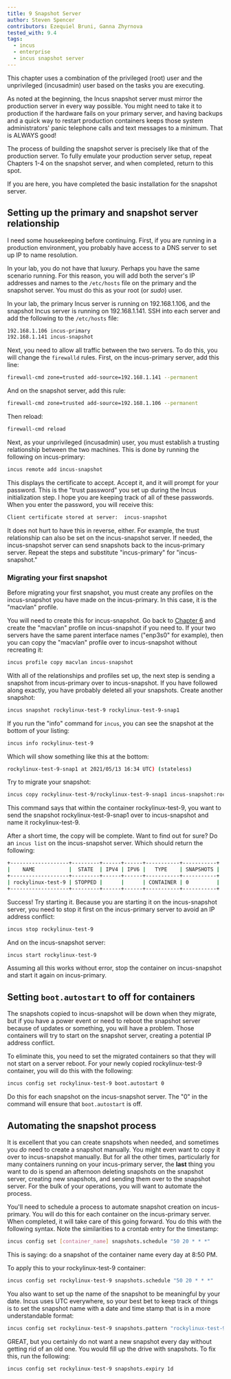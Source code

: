 ```yaml
---
title: 9 Snapshot Server
author: Steven Spencer
contributors: Ezequiel Bruni, Ganna Zhyrnova
tested_with: 9.4
tags:
  - incus 
  - enterprise
  - incus snapshot server
---
```


This chapter uses a combination of the privileged (root) user and the unprivileged (incusadmin) user based on the tasks you are executing.

As noted at the beginning, the Incus snapshot server must mirror the production server in every way possible. You might need to take it to production if the hardware fails on your primary server, and having backups and a quick way to restart production containers keeps those system administrators' panic telephone calls and text messages to a minimum. That is ALWAYS good!

The process of building the snapshot server is precisely like that of the production server. To fully emulate your production server setup, repeat Chapters 1-4 on the snapshot server, and when completed, return to this spot.

If you are here, you have completed the basic installation for the snapshot server.

## Setting up the primary and snapshot server relationship

I need some housekeeping before continuing. First, if you are running in a production environment, you probably have access to a DNS server to set up IP to name resolution.

In your lab, you do not have that luxury. Perhaps you have the same scenario running. For this reason, you will add both the server's IP addresses and names to the `/etc/hosts` file on the primary and the snapshot server. You must do this as your root (or _sudo_) user.

In your lab, the primary Incus server is running on 192.168.1.106, and the snapshot Incus server is running on 192.168.1.141. SSH into each server and add the following to the `/etc/hosts` file:

```bash
192.168.1.106 incus-primary
192.168.1.141 incus-snapshot
```

Next, you need to allow all traffic between the two servers. To do this, you will change the `firewalld` rules. First, on the incus-primary server, add this line:

```bash
firewall-cmd zone=trusted add-source=192.168.1.141 --permanent
```

And on the snapshot server, add this rule:

```bash
firewall-cmd zone=trusted add-source=192.168.1.106 --permanent
```

Then reload:

```bash
firewall-cmd reload
```

Next, as your unprivileged (incusadmin) user, you must establish a trusting relationship between the two machines. This is done by running the following on incus-primary:

```bash
incus remote add incus-snapshot
```

This displays the certificate to accept. Accept it, and it will prompt for your password. This is the "trust password" you set up during the Incus initialization step. I hope you are keeping track of all of these passwords. When you enter the password, you will receive this:

```bash
Client certificate stored at server:  incus-snapshot
```

It does not hurt to have this in reverse, either. For example, the trust relationship can also be set on the incus-snapshot server. If needed, the incus-snapshot server can send snapshots back to the incus-primary server. Repeat the steps and substitute "incus-primary" for "incus-snapshot."

### Migrating your first snapshot

Before migrating your first snapshot, you must create any profiles on the incus-snapshot you have made on the incus-primary. In this case, it is the "macvlan" profile.

You will need to create this for incus-snapshot. Go back to [Chapter 6](06-profiles.md) and create the "macvlan" profile on incus-snapshot if you need to. If your two servers have the same parent interface names ("enp3s0" for example), then you can copy the "macvlan" profile over to incus-snapshot without recreating it:

```bash
incus profile copy macvlan incus-snapshot
```

With all of the relationships and profiles set up, the next step is sending a snapshot from incus-primary over to incus-snapshot. If you have followed along exactly, you have probably deleted all your snapshots. Create another snapshot:

```bash
incus snapshot rockylinux-test-9 rockylinux-test-9-snap1
```

If you run the "info" command for `incus`, you can see the snapshot at the bottom of your listing:

```bash
incus info rockylinux-test-9
```

Which will show something like this at the bottom:

```bash
rockylinux-test-9-snap1 at 2021/05/13 16:34 UTC) (stateless)
```

Try to migrate your snapshot:

```bash
incus copy rockylinux-test-9/rockylinux-test-9-snap1 incus-snapshot:rockylinux-test-9
```

This command says that within the container rockylinux-test-9, you want to send the snapshot rockylinux-test-9-snap1 over to incus-snapshot and name it rockylinux-test-9.

After a short time, the copy will be complete. Want to find out for sure? Do an `incus list` on the incus-snapshot server. Which should return the following:

```bash
+-------------------+---------+------+------+-----------+-----------+
|    NAME           |  STATE  | IPV4 | IPV6 |   TYPE    | SNAPSHOTS |
+-------------------+---------+------+------+-----------+-----------+
| rockylinux-test-9 | STOPPED |      |      | CONTAINER | 0         |
+-------------------+---------+------+------+-----------+-----------+
```

Success! Try starting it. Because you are starting it on the incus-snapshot server, you need to stop it first on the incus-primary server to avoid an IP address conflict:

```bash
incus stop rockylinux-test-9
```

And on the incus-snapshot server:

```bash
incus start rockylinux-test-9
```

Assuming all this works without error, stop the container on incus-snapshot and start it again on incus-primary.

## Setting `boot.autostart` to off for containers

The snapshots copied to incus-snapshot will be down when they migrate, but if you have a power event or need to reboot the snapshot server because of updates or something, you will have a problem. Those containers will try to start on the snapshot server, creating a potential IP address conflict.

To eliminate this, you need to set the migrated containers so that they will not start on a server reboot. For your newly copied rockylinux-test-9 container, you will do this with the following:

```bash
incus config set rockylinux-test-9 boot.autostart 0
```

Do this for each snapshot on the incus-snapshot server. The "0" in the command will ensure that `boot.autostart` is off.

## Automating the snapshot process

It is excellent that you can create snapshots when needed, and sometimes you _do_ need to create a snapshot manually. You might even want to copy it over to incus-snapshot manually. But for all the other times, particularly for many containers running on your incus-primary server, the **last** thing you want to do is spend an afternoon deleting snapshots on the snapshot server, creating new snapshots, and sending them over to the snapshot server. For the bulk of your operations, you will want to automate the process.

You'll need to schedule a process to automate snapshot creation on incus-primary. You will do this for each container on the incus-primary server. When completed, it will take care of this going forward. You do this with the following syntax. Note the similarities to a crontab entry for the timestamp:

```bash
incus config set [container_name] snapshots.schedule "50 20 * * *"
```

This is saying: do a snapshot of the container name every day at 8:50 PM.

To apply this to your rockylinux-test-9 container:

```bash
incus config set rockylinux-test-9 snapshots.schedule "50 20 * * *"
```

You also want to set up the name of the snapshot to be meaningful by your date. Incus uses UTC everywhere, so your best bet to keep track of things is to set the snapshot name with a date and time stamp that is in a more understandable format:

```bash
incus config set rockylinux-test-9 snapshots.pattern "rockylinux-test-9{{ creation_date|date:'2006-01-02_15-04-05' }}"
```

GREAT, but you certainly do not want a new snapshot every day without getting rid of an old one. You would fill up the drive with snapshots. To fix this, run the following:

```bash
incus config set rockylinux-test-9 snapshots.expiry 1d
```
